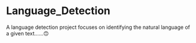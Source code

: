 # Language_Detection
A language detection project focuses on identifying the natural language of a given text......🙃

